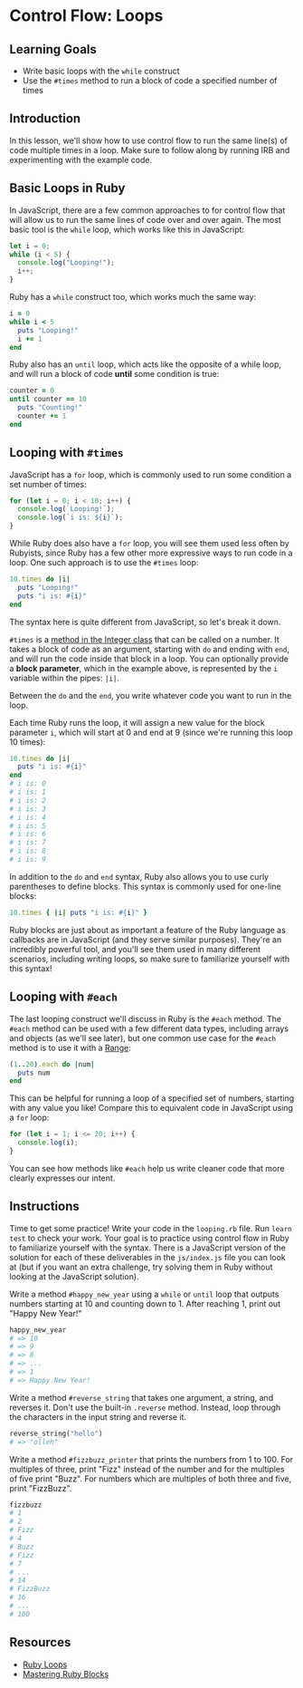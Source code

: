 # Control Flow: Loops

## Learning Goals

- Write basic loops with the `while` construct
- Use the `#times` method to run a block of code a specified number of times

## Introduction

In this lesson, we'll show how to use control flow to run the same line(s) of
code multiple times in a loop. Make sure to follow along by running IRB and
experimenting with the example code.

## Basic Loops in Ruby

In JavaScript, there are a few common approaches to for control flow that will
allow us to run the same lines of code over and over again. The most basic tool
is the `while` loop, which works like this in JavaScript:

```js
let i = 0;
while (i < 5) {
  console.log("Looping!");
  i++;
}
```

Ruby has a `while` construct too, which works much the same way:

```rb
i = 0
while i < 5
  puts "Looping!"
  i += 1
end
```

Ruby also has an `until` loop, which acts like the opposite of a while loop, and
will run a block of code **until** some condition is true:

```rb
counter = 0
until counter == 10
  puts "Counting!"
  counter += 1
end
```

## Looping with `#times`

JavaScript has a `for` loop, which is commonly used to run some condition a set
number of times:

```js
for (let i = 0; i < 10; i++) {
  console.log(`Looping!`);
  console.log(`i is: ${i}`);
}
```

While Ruby does also have a `for` loop, you will see them used less often by
Rubyists, since Ruby has a few other more expressive ways to run code in a loop.
One such approach is to use the `#times` loop:

```rb
10.times do |i|
  puts "Looping!"
  puts "i is: #{i}"
end
```

The syntax here is quite different from JavaScript, so let's break it down.

`#times` is a [method in the Integer class][times method] that can be called on a
number. It takes a block of code as an argument, starting with `do` and ending
with `end`, and will run the code inside that block in a loop. You can
optionally provide a **block parameter**, which in the example above, is
represented by the `i` variable within the pipes: `|i|`.

Between the `do` and the `end`, you write whatever code you want to run in the
loop.

Each time Ruby runs the loop, it will assign a new value for the block parameter
`i`, which will start at 0 and end at 9 (since we're running this loop 10
times):

```rb
10.times do |i|
  puts "i is: #{i}"
end
# i is: 0
# i is: 1
# i is: 2
# i is: 3
# i is: 4
# i is: 5
# i is: 6
# i is: 7
# i is: 8
# i is: 9
```

In addition to the `do` and `end` syntax, Ruby also allows you to use curly
parentheses to define blocks. This syntax is commonly used for one-line blocks:

```rb
10.times { |i| puts "i is: #{i}" }
```

Ruby blocks are just about as important a feature of the Ruby language as
callbacks are in JavaScript (and they serve similar purposes). They're an
incredibly powerful tool, and you'll see them used in many different scenarios,
including writing loops, so make sure to familiarize yourself with this syntax!

[times method]: https://ruby-doc.org/core-2.7.3/Integer.html#method-i-times

## Looping with `#each`

The last looping construct we'll discuss in Ruby is the `#each` method. The
`#each` method can be used with a few different data types, including arrays and
objects (as we'll see later), but one common use case for the `#each` method is
to use it with a [Range][ruby range]:

```rb
(1..20).each do |num|
  puts num
end
```

This can be helpful for running a loop of a specified set of numbers, starting
with any value you like! Compare this to equivalent code in JavaScript using a
`for` loop:

```js
for (let i = 1; i <= 20; i++) {
  console.log(i);
}
```

You can see how methods like `#each` help us write cleaner code that more clearly
expresses our intent.

[ruby range]: https://www.rubyguides.com/2016/06/ruby-ranges-how-do-they-work/

## Instructions

Time to get some practice! Write your code in the `looping.rb` file. Run
`learn test` to check your work. Your goal is to practice using control flow in
Ruby to familiarize yourself with the syntax. There is a JavaScript version of
the solution for each of these deliverables in the `js/index.js` file you can
look at (but if you want an extra challenge, try solving them in Ruby without
looking at the JavaScript solution).

Write a method `#happy_new_year` using a `while` or `until` loop that outputs
numbers starting at 10 and counting down to 1. After reaching 1, print out
"Happy New Year!"

```rb
happy_new_year
# => 10
# => 9
# => 8
# => ...
# => 1
# => Happy New Year!
```

Write a method `#reverse_string` that takes one argument, a string, and reverses
it. Don't use the built-in `.reverse` method. Instead, loop through the
characters in the input string and reverse it.

```rb
reverse_string("hello")
# => "olleh"
```

Write a method `#fizzbuzz_printer` that prints the numbers from 1 to 100. For
multiples of three, print "Fizz" instead of the number and for the multiples
of five print "Buzz". For numbers which are multiples of both three and five,
print "FizzBuzz".

```rb
fizzbuzz
# 1
# 2
# Fizz
# 4
# Buzz
# Fizz
# 7
# ...
# 14
# FizzBuzz
# 16
# ...
# 100
```

## Resources

- [Ruby Loops](https://www.rubyguides.com/ruby-tutorial/loops/)
- [Mastering Ruby Blocks](https://mixandgo.com/learn/ruby-blocks)
